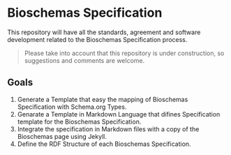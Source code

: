 # Bioschemas Specification
This repository will have all the standards, agreement and software development related to the Bioschemas Specification process. 
>Please take into account that this repository is under construction, so suggestions and comments are welcome.

## Goals
1. Generate a Template that easy the mapping of Bioschemas Specification with Schema.org Types.
2. Genarate a Template in Markdown Language that difines Specification template for the Bioschemas Specification.
3. Integrate the specification in Markdown files with a copy of the Bioschemas page using Jekyll.
4. Define the RDF Structure of each Bioschemas Specification.
